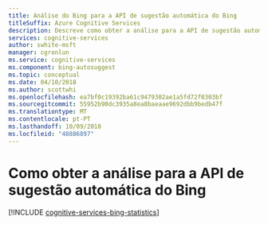 ```yaml
---
title: Análise do Bing para a API de sugestão automática do Bing
titleSuffix: Azure Cognitive Services
description: Descreve como obter a análise para a API de sugestão automática do Bing.
services: cognitive-services
author: swhite-msft
manager: cgronlun
ms.service: cognitive-services
ms.component: bing-autosuggest
ms.topic: conceptual
ms.date: 04/10/2018
ms.author: scottwhi
ms.openlocfilehash: ea7bf0c19392ba61c9479302ae1a5fd72f0303bf
ms.sourcegitcommit: 55952b90dc3935a8ea8baeaae9692dbb9bedb47f
ms.translationtype: MT
ms.contentlocale: pt-PT
ms.lasthandoff: 10/09/2018
ms.locfileid: "48886897"
---
```

# <a name="how-to-get-analytics-for-bing-autosuggest-api"></a>Como obter a análise para a API de sugestão automática do Bing

[!INCLUDE [cognitive-services-bing-statistics](../../../includes/cognitive-services-bing-statistics.md)]